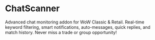 # ChatScanner
Advanced chat monitoring addon for WoW Classic &amp; Retail. Real-time keyword filtering, smart notifications, auto-messages, quick replies, and match history. Never miss a trade or group opportunity!
